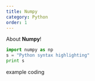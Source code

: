 ```yaml
---
title: Numpy
category: Python
order: 1
---
```


About **Numpy**!



```python
import numpy as np
s = "Python syntax highlighting"
print s
```

example coding
